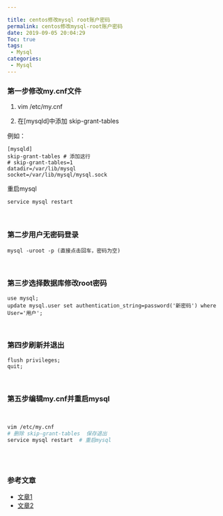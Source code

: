 ```yaml
---

title: centos修改mysql root账户密码
permalink: centos修改mysql-root账户密码
date: 2019-09-05 20:04:29
Toc: true
tags:
 - Mysql
categories:
 - Mysql
---
```




### 第一步修改my.cnf文件

1.  vim /etc/my.cnf

2. 在[mysqld]中添加    skip-grant-tables

例如：

```properties
[mysqld]
skip-grant-tables # 添加这行
# skip-grant-tables=1
datadir=/var/lib/mysql
socket=/var/lib/mysql/mysql.sock
```

重启mysql

```bash
service mysql restart
```

<br>

### 第二步用户无密码登录

```mysql
mysql -uroot -p (直接点击回车，密码为空)
```

<br>

### 第三步选择数据库修改root密码

```mysql
use mysql;
update mysql.user set authentication_string=password('新密码') where User='用户';
```

<br>

### 第四步刷新并退出

```mysql
flush privileges;
quit;
```



<br>

### 第五步编辑my.cnf并重启mysql

<br>

```bash
vim /etc/my.cnf
# 删除 skip-grant-tables  保存退出
service mysql restart  # 重启mysql
```







<br>

<br>

### 参考文章

- [文章1](http://www.jb51.net/article/100211.htm)
- [文章2](https://www.cnblogs.com/jekaysnow/p/8849533.html)
